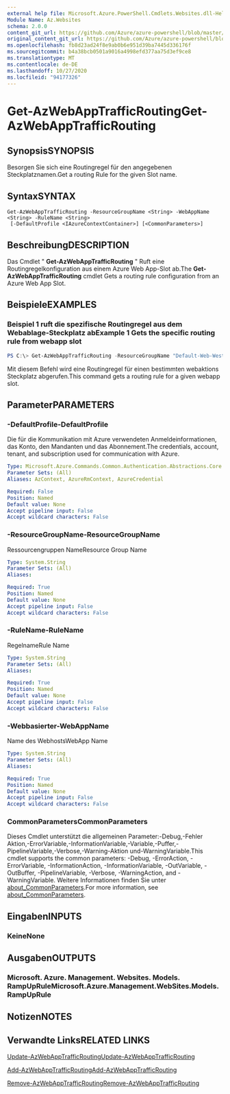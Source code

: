 ```yaml
---
external help file: Microsoft.Azure.PowerShell.Cmdlets.Websites.dll-Help.xml
Module Name: Az.Websites
schema: 2.0.0
content_git_url: https://github.com/Azure/azure-powershell/blob/master/src/Websites/Websites/help/Get-AzWebAppTrafficRouting.md
original_content_git_url: https://github.com/Azure/azure-powershell/blob/master/src/Websites/Websites/help/Get-AzWebAppTrafficRouting.md
ms.openlocfilehash: fb8d23ad24f8e9ab0b6e951d39ba7445d336176f
ms.sourcegitcommit: b4a38bcb0501a9016a4998efd377aa75d3ef9ce8
ms.translationtype: MT
ms.contentlocale: de-DE
ms.lasthandoff: 10/27/2020
ms.locfileid: "94177326"
---
```

# <span data-ttu-id="bab82-101">Get-AzWebAppTrafficRouting</span><span class="sxs-lookup"><span data-stu-id="bab82-101">Get-AzWebAppTrafficRouting</span></span>

## <span data-ttu-id="bab82-102">Synopsis</span><span class="sxs-lookup"><span data-stu-id="bab82-102">SYNOPSIS</span></span>
<span data-ttu-id="bab82-103">Besorgen Sie sich eine Routingregel für den angegebenen Steckplatznamen.</span><span class="sxs-lookup"><span data-stu-id="bab82-103">Get a routing Rule for the given Slot name.</span></span>

## <span data-ttu-id="bab82-104">Syntax</span><span class="sxs-lookup"><span data-stu-id="bab82-104">SYNTAX</span></span>

```
Get-AzWebAppTrafficRouting -ResourceGroupName <String> -WebAppName <String> -RuleName <String>
 [-DefaultProfile <IAzureContextContainer>] [<CommonParameters>]
```

## <span data-ttu-id="bab82-105">Beschreibung</span><span class="sxs-lookup"><span data-stu-id="bab82-105">DESCRIPTION</span></span>
<span data-ttu-id="bab82-106">Das Cmdlet " **Get-AzWebAppTrafficRouting** " Ruft eine Routingregelkonfiguration aus einem Azure Web App-Slot ab.</span><span class="sxs-lookup"><span data-stu-id="bab82-106">The **Get-AzWebAppTrafficRouting** cmdlet Gets a routing rule configuration from an Azure Web App Slot.</span></span>

## <span data-ttu-id="bab82-107">Beispiele</span><span class="sxs-lookup"><span data-stu-id="bab82-107">EXAMPLES</span></span>

### <span data-ttu-id="bab82-108">Beispiel 1 ruft die spezifische Routingregel aus dem Webablage-Steckplatz ab</span><span class="sxs-lookup"><span data-stu-id="bab82-108">Example 1 Gets the specific routing rule from webapp slot</span></span>
```powershell
PS C:\> Get-AzWebAppTrafficRouting -ResourceGroupName "Default-Web-WestUS" -WebAppName "ContosoSite"  -RuleName 'Stg'
```

<span data-ttu-id="bab82-109">Mit diesem Befehl wird eine Routingregel für einen bestimmten webaktions Steckplatz abgerufen.</span><span class="sxs-lookup"><span data-stu-id="bab82-109">This command gets a routing rule for a given webapp slot.</span></span>

## <span data-ttu-id="bab82-110">Parameter</span><span class="sxs-lookup"><span data-stu-id="bab82-110">PARAMETERS</span></span>

### <span data-ttu-id="bab82-111">-DefaultProfile</span><span class="sxs-lookup"><span data-stu-id="bab82-111">-DefaultProfile</span></span>
<span data-ttu-id="bab82-112">Die für die Kommunikation mit Azure verwendeten Anmeldeinformationen, das Konto, den Mandanten und das Abonnement.</span><span class="sxs-lookup"><span data-stu-id="bab82-112">The credentials, account, tenant, and subscription used for communication with Azure.</span></span>

```yaml
Type: Microsoft.Azure.Commands.Common.Authentication.Abstractions.Core.IAzureContextContainer
Parameter Sets: (All)
Aliases: AzContext, AzureRmContext, AzureCredential

Required: False
Position: Named
Default value: None
Accept pipeline input: False
Accept wildcard characters: False
```

### <span data-ttu-id="bab82-113">-ResourceGroupName</span><span class="sxs-lookup"><span data-stu-id="bab82-113">-ResourceGroupName</span></span>
<span data-ttu-id="bab82-114">Ressourcengruppen Name</span><span class="sxs-lookup"><span data-stu-id="bab82-114">Resource Group Name</span></span>

```yaml
Type: System.String
Parameter Sets: (All)
Aliases:

Required: True
Position: Named
Default value: None
Accept pipeline input: False
Accept wildcard characters: False
```

### <span data-ttu-id="bab82-115">-RuleName</span><span class="sxs-lookup"><span data-stu-id="bab82-115">-RuleName</span></span>
<span data-ttu-id="bab82-116">Regelname</span><span class="sxs-lookup"><span data-stu-id="bab82-116">Rule Name</span></span>
```yaml
Type: System.String
Parameter Sets: (All)
Aliases:

Required: True
Position: Named
Default value: None
Accept pipeline input: False
Accept wildcard characters: False
```

### <span data-ttu-id="bab82-117">-Webbasierter</span><span class="sxs-lookup"><span data-stu-id="bab82-117">-WebAppName</span></span>
<span data-ttu-id="bab82-118">Name des Webhosts</span><span class="sxs-lookup"><span data-stu-id="bab82-118">WebApp Name</span></span>

```yaml
Type: System.String
Parameter Sets: (All)
Aliases:

Required: True
Position: Named
Default value: None
Accept pipeline input: False
Accept wildcard characters: False
```

### <span data-ttu-id="bab82-119">CommonParameters</span><span class="sxs-lookup"><span data-stu-id="bab82-119">CommonParameters</span></span>
<span data-ttu-id="bab82-120">Dieses Cmdlet unterstützt die allgemeinen Parameter:-Debug,-Fehler Aktion,-ErrorVariable,-InformationVariable,-Variable,-Puffer,-PipelineVariable,-Verbose,-Warning-Aktion und-WarningVariable.</span><span class="sxs-lookup"><span data-stu-id="bab82-120">This cmdlet supports the common parameters: -Debug, -ErrorAction, -ErrorVariable, -InformationAction, -InformationVariable, -OutVariable, -OutBuffer, -PipelineVariable, -Verbose, -WarningAction, and -WarningVariable.</span></span> <span data-ttu-id="bab82-121">Weitere Informationen finden Sie unter [about_CommonParameters](http://go.microsoft.com/fwlink/?LinkID=113216).</span><span class="sxs-lookup"><span data-stu-id="bab82-121">For more information, see [about_CommonParameters](http://go.microsoft.com/fwlink/?LinkID=113216).</span></span>

## <span data-ttu-id="bab82-122">Eingaben</span><span class="sxs-lookup"><span data-stu-id="bab82-122">INPUTS</span></span>

### <span data-ttu-id="bab82-123">Keine</span><span class="sxs-lookup"><span data-stu-id="bab82-123">None</span></span>

## <span data-ttu-id="bab82-124">Ausgaben</span><span class="sxs-lookup"><span data-stu-id="bab82-124">OUTPUTS</span></span>

### <span data-ttu-id="bab82-125">Microsoft. Azure. Management. Websites. Models. RampUpRule</span><span class="sxs-lookup"><span data-stu-id="bab82-125">Microsoft.Azure.Management.WebSites.Models.RampUpRule</span></span>

## <span data-ttu-id="bab82-126">Notizen</span><span class="sxs-lookup"><span data-stu-id="bab82-126">NOTES</span></span>

## <span data-ttu-id="bab82-127">Verwandte Links</span><span class="sxs-lookup"><span data-stu-id="bab82-127">RELATED LINKS</span></span>

[<span data-ttu-id="bab82-128">Update-AzWebAppTrafficRouting</span><span class="sxs-lookup"><span data-stu-id="bab82-128">Update-AzWebAppTrafficRouting</span></span>](./Update-AzWebAppTrafficRouting.md)

[<span data-ttu-id="bab82-129">Add-AzWebAppTrafficRouting</span><span class="sxs-lookup"><span data-stu-id="bab82-129">Add-AzWebAppTrafficRouting</span></span>](./Add-AzWebAppTrafficRouting.md)

[<span data-ttu-id="bab82-130">Remove-AzWebAppTrafficRouting</span><span class="sxs-lookup"><span data-stu-id="bab82-130">Remove-AzWebAppTrafficRouting</span></span>](./Remove-AzWebAppTrafficRouting.md)
